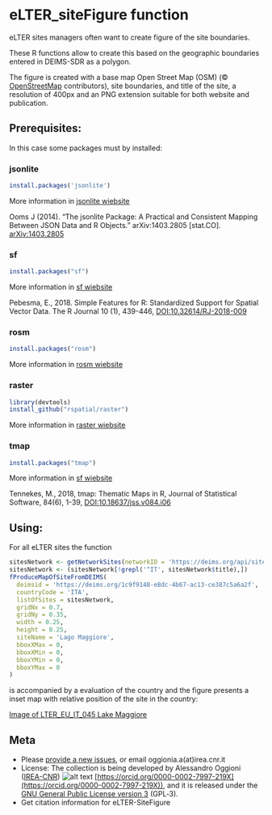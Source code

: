 eLTER_siteFigure function
======================

eLTER sites managers often want to create figure of the site boundaries.

These R functions allow to create this based on the geographic boundaries entered in DEIMS-SDR as a polygon.

The figure is created with a base map Open Street Map (OSM) (© [OpenStreetMap](https://www.openstreetmap.org/copyright) contributors), site boundaries, and title of the site, a resolution of 400px and an PNG extension suitable for both website and publication.


## Prerequisites:
In this case some packages must by installed:

### jsonlite
```R
install.packages('jsonlite')
```

More information in [jsonlite wiebsite](https://jeroen.cran.dev/jsonlite/index.html)

Ooms J (2014). “The jsonlite Package: A Practical and Consistent Mapping Between JSON Data and R Objects.” arXiv:1403.2805 [stat.CO]. [arXiv:1403.2805](https://arxiv.org/abs/1403.2805)

### sf
```R
install.packages("sf")
```

More information in [sf wiebsite](https://r-spatial.github.io/sf/)

Pebesma, E., 2018. Simple Features for R: Standardized Support for Spatial Vector Data. The R Journal 10 (1), 439-446, [DOI:10.32614/RJ-2018-009](https://doi.org/10.32614/RJ-2018-009)

### rosm
```R
install.packages("rosm")
```

More information in [rosm wiebsite](https://github.com/paleolimbot/rosm)

### raster
```R
library(devtools)
install_github("rspatial/raster")
```

More information in [raster wiebsite](https://github.com/rspatial/raster)

### tmap
```R
install.packages("tmap")
```

More information in [sf wiebsite](https://r-spatial.github.io/sf/)

Tennekes, M., 2018, tmap: Thematic Maps in R, Journal of Statistical Software, 84(6), 1-39, [DOI:10.18637/jss.v084.i06](http://dx.doi.org/10.18637/jss.v084.i06)


## Using:
For all eLTER sites the function 
```R
sitesNetwork <- getNetworkSites(networkID = 'https://deims.org/api/sites?network=7fef6b73-e5cb-4cd2-b438-ed32eb1504b3')
sitesNetwork <- (sitesNetwork[!grepl('^IT', sitesNetwork$title),])
fProduceMapOfSiteFromDEIMS(
  deimsid = 'https://deims.org/1c9f9148-e8dc-4b67-ac13-ce387c5a6a2f',
  countryCode = 'ITA',
  listOfSites = sitesNetwork,
  gridNx = 0.7,
  gridNy = 0.35,
  width = 0.25,
  height = 0.25,
  siteName = 'Lago Maggiore',
  bboxXMax = 0,
  bboxXMin = 0,
  bboxYMin = 0,
  bboxYMax = 0
)
``` 

is accompanied by a evaluation of the country and the figure presents a inset map with relative position of the site in the country:

[Image of LTER_EU_IT_045 Lake Maggiore](https://zenodo.org/record/3696893/files/LTER_EU_IT_045.png)


## Meta
* Please [provide a new issues](https://github.com/oggioniale/eLTER-SiteFigure/issues), or email oggionia.a(at)irea.cnr.it
* License: The collection is being developed by Alessandro Oggioni ([IREA-CNR](http://www.irea.cnr.it)) 
![alt text](https://orcid.org/sites/default/files/images/orcid_16x16(1).gif) [https://orcid.org/0000-0002-7997-219X](https://orcid.org/0000-0002-7997-219X)), and it is released under the [GNU General Public License version 3](https://www.gnu.org/licenses/gpl-3.0.html) (GPL‑3).
* Get citation information for eLTER-SiteFigure
``` bibtex
```
